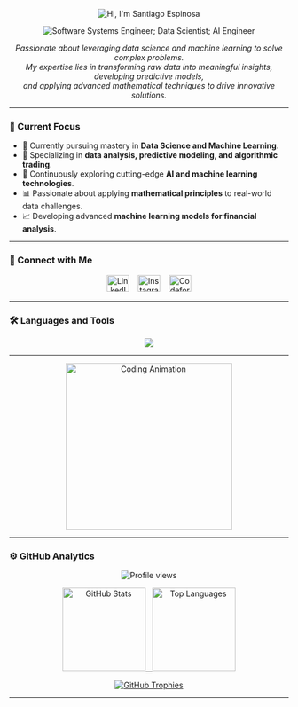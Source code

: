 <p align="center">
  <img src="https://readme-typing-svg.demolab.com?font=Fira+Code&weight=600&size=30&duration=4000&pause=1000&color=FFFFFF&center=true&width=470&lines=Hi,+I%27m+Santiago+Espinosa" alt="Hi, I'm Santiago Espinosa" />
</p>
<p align="center">
  <img src="https://readme-typing-svg.demolab.com?font=Fira+Code&weight=600&size=24&duration=4000&pause=1000&color=00FFFF&center=true&width=435&lines=Software+Systems+Engineer+%F0%9F%9A%80;Data+Scientist+%F0%9F%92%BB;AI+Engineer+%E2%AD%90" alt="Software Systems Engineer; Data Scientist; AI Engineer" />
</p>

<p align="center">
  <em>Passionate about leveraging data science and machine learning to solve complex problems.<br>
  My expertise lies in transforming raw data into meaningful insights, developing predictive models,<br> 
  and applying advanced mathematical techniques to drive innovative solutions.</em>
</p>

---

### 🎯 Current Focus

- 🔭 Currently pursuing mastery in **Data Science and Machine Learning**.
- 🌱 Specializing in **data analysis, predictive modeling, and algorithmic trading**.
- 💬 Continuously exploring cutting-edge **AI and machine learning technologies**.
- 📊 Passionate about applying **mathematical principles** to real-world data challenges.
- 📈 Developing advanced **machine learning models for financial analysis**.

---

### 🤝 Connect with Me

<p align="center">
  <a href="https://www.linkedin.com/in/santiago-espinosa-a80a43287/" target="_blank" rel="noopener noreferrer"><img src="https://raw.githubusercontent.com/rahuldkjain/github-profile-readme-generator/master/src/images/icons/Social/linked-in-alt.svg" alt="LinkedIn" height="30" width="40" /></a>
  &nbsp;&nbsp; <a href="https://www.instagram.com/espinosacodes1/" target="_blank" rel="noopener noreferrer"><img src="https://raw.githubusercontent.com/rahuldkjain/github-profile-readme-generator/master/src/images/icons/Social/instagram.svg" alt="Instagram" height="30" width="40" /></a>
  &nbsp;&nbsp; <a href="https://codeforces.com/profile/taxevader007/" target="_blank" rel="noopener noreferrer"><img src="https://cdn.iconscout.com/icon/free/png-256/free-code-forces-3628695-3029920.png" alt="Codeforces" height="30" width="40" /></a>
</p>

---

### 🛠️ Languages and Tools

<p align="center"> 
  <a href="https://skillicons.dev">
    <img src="https://skillicons.dev/icons?i=python,r,java,cpp,tensorflow,pytorch,sklearn,numpy,pandas,matlab,html,css,javascript,react,typescript,nodejs,mysql,postgresql,aws,docker,kubernetes,git,github,vscode,linux,vim,jupyter&perline=11" />
  </a>
</p>

---

<p align="center">
  <img alt="Coding Animation" width="300" src="https://media.tenor.com/74l5y1hUdtwAAAAi/pokemon.gif">
</p>

---

### ⚙️ GitHub Analytics

<p align="center"> 
  <img src="https://komarev.com/ghpvc/?username=espinosacodes&label=Profile%20Views&color=0e75b6&style=flat-square" alt="Profile views"/> 
</p>
<p align="center">
  <a href="https://github.com/espinosacodes">
    <img height="150em" src="https://github-readme-stats-eight-theta.vercel.app/api?username=espinosacodes&show_icons=true&theme=transparent&include_all_commits=true&count_private=true&hide_border=true" alt="GitHub Stats"/>&nbsp;&nbsp; <img height="150em" src="https://github-readme-stats-eight-theta.vercel.app/api/top-langs/?username=espinosacodes&layout=compact&langs_count=8&theme=transparent&hide_border=true" alt="Top Languages"/>
  </a>
</p>
<p align="center">
  <a href="https://github.com/ryo-ma/github-profile-trophy" title="Go to Source">
    <img src="https://github-profile-trophy.vercel.app/?username=espinosacodes&theme=flat&row=1&column=7&margin-h=15&margin-w=5&no-bg=true" alt="GitHub Trophies" />
  </a>
</p>

---
